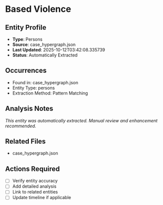 # Based Violence

## Entity Profile
- **Type**: Persons
- **Source**: case_hypergraph.json
- **Last Updated**: 2025-10-12T03:42:08.335739
- **Status**: Automatically Extracted

## Occurrences
- Found in: case_hypergraph.json
- Entity Type: persons
- Extraction Method: Pattern Matching

## Analysis Notes
*This entity was automatically extracted. Manual review and enhancement recommended.*

## Related Files
- case_hypergraph.json

## Actions Required
- [ ] Verify entity accuracy
- [ ] Add detailed analysis
- [ ] Link to related entities
- [ ] Update timeline if applicable
